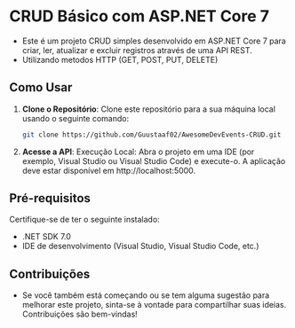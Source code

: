 # CRUD Básico com ASP.NET Core 7

- Este é um projeto CRUD simples desenvolvido em ASP.NET Core 7 para criar, ler, atualizar e excluir registros através de uma API REST.
- Utilizando metodos HTTP (GET, POST, PUT, DELETE)

## Como Usar

1. **Clone o Repositório**: Clone este repositório para a sua máquina local usando o seguinte comando:

   ```bash
   git clone https://github.com/Guustaaf02/AwesomeDevEvents-CRUD.git


2. **Acesse a API**: Execução Local: Abra o projeto em uma IDE (por exemplo, Visual Studio ou Visual Studio Code) e execute-o. A aplicação deve estar disponível em http://localhost:5000.

## Pré-requisitos
Certifique-se de ter o seguinte instalado:

- .NET SDK 7.0
- IDE de desenvolvimento (Visual Studio, Visual Studio Code, etc.)

## Contribuições
- Se você também está começando ou se tem alguma sugestão para melhorar este projeto, sinta-se à vontade para compartilhar suas ideias. Contribuições são bem-vindas!
